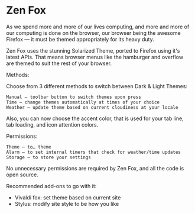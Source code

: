 # Zen Fox

As we spend more and more of our lives computing, and more and more of our computing is done on the browser, our browser being the awesome Firefox — it must be themed appropriately for its heavy duty.

Zen Fox uses the stunning Solarized Theme, ported to Firefox using it's latest APIs. That means browser menus like the hamburger and overflow are themed to suit the rest of your browser.

Methods:

Choose from 3 different methods to switch between Dark & Light Themes:

    Manual — toolbar button to switch themes upon press
    Time — change themes automatically at times of your choice
    Weather — update theme based on current cloudiness at your locale


Also, you can now choose the accent color, that is used for your tab line, tab loading, and icon attention colors.

Permissions:

    Theme — to… theme
    Alarm — to set internal timers that check for weather/time updates
    Storage — to store your settings 


No unnecessary permissions are required by Zen Fox, and all the code is open source.

Recommended add-ons to go with it:
- Vivaldi fox: set theme based on current site
- Stylus: modify site style to be how you like